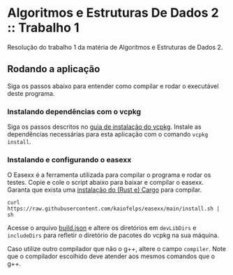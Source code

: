 # Algoritmos e Estruturas De Dados 2 :: Trabalho 1
Resolução do trabalho 1 da matéria de Algoritmos e Estruturas de Dados 2.

## Rodando a aplicação
Siga os passos abaixo para entender como compilar e rodar o executável deste
programa.

### Instalando dependências com o vcpkg
Siga os passos descritos no [guia de instalação do vcpkg]. Instale as
dependências necessárias para esta aplicação com o comando `vcpkg install`.

[guia de instalação do vcpkg]: https://learn.microsoft.com/en-us/vcpkg/get_started/get-started?pivots=shell-bash

### Instalando e configurando o easexx
O Easexx é a ferramenta utilizada para compilar o programa e rodar os
testes. Copie e cole o script abaixo para baixar e compilar o easexx.
Garanta que exista uma [instalação do (Rust e) Cargo] para compilar.

```
curl https://raw.githubusercontent.com/kaiofelps/easexx/main/install.sh | sh
```

Acesse o arquivo [build.json](/build.json) e altere os diretórios em
`devLibDirs` e `includeDirs` para refletir o diretório de pacotes do vcpkg
na sua máquina.

Caso utilize outro compilador que não o g++, altere o campo `compiler`.
Note que o compilador escolhido deve atender aos mesmos comandos que o g++.

[instalação do (Rust e) Cargo]: https://www.rust-lang.org/tools/install
